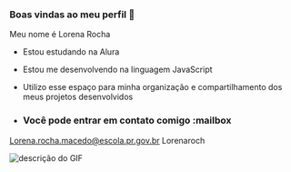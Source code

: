 ### Boas vindas ao meu perfil 💙

Meu nome é Lorena Rocha

- Estou estudando na Alura
- Estou me desenvolvendo na linguagem JavaScript
- Utilizo esse espaço para minha organização e compartilhamento dos meus projetos desenvolvidos

- ### Você pode entrar em contato comigo :mailbox

Lorena.rocha.macedo@escola.pr.gov.br
Lorenaroch

![descrição do GIF](https://media.tenor.com/_4uEGfEEfoUAAAAM/cat-computer.gif)
